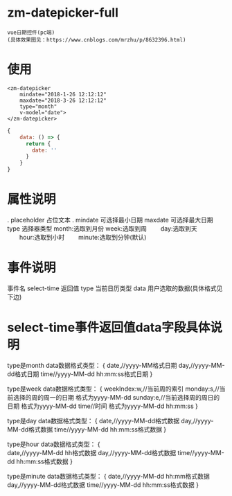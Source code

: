# zm-datepicker-full
    vue日期控件(pc端)
    (具体效果图见：https://www.cnblogs.com/mrzhu/p/8632396.html)

# 使用

```vue
<zm-datepicker 
    mindate="2018-1-26 12:12:12" 
    maxdate="2018-3-26 12:12:12" 
    type="month" 
    v-model="date">
</zm-datepicker>
```

```javascript
{
    data: () => {
      return {
        date: ''
      }
    }
}
```

# 属性说明
  . placeholder 占位文本
  . mindate 可选择最小日期
  maxdate 可选择最大日期
  type 选择器类型
    month:选取到月份
    week:选取到周
　　day:选取到天
　　hour:选取到小时
　　minute:选取到分钟(默认)

# 事件说明
  事件名 select-time 
  返回值 
    type 当前日历类型
    data 用户选取的数据(具体格式见下边)

# select-time事件返回值data字段具体说明
  type是month
  data数据格式类型：
    {
      date,//yyyy-MM格式日期
      day,//yyyy-MM-dd格式日期
      time//yyyy-MM-dd hh:mm:ss格式日期
    }

  type是week
  data数据格式类型：
    {
      weekIndex:w,//当前周的索引
      monday:s,//当前选择的周的周一的日期 格式为yyyy-MM-dd
      sunday:e,//当前选择周的周日的日期 格式为yyyy-MM-dd
      time//时间 格式为yyyy-MM-dd hh:mm:ss
    } 

  type是day
  data数据格式类型：
    {
      date,//yyyy-MM-dd格式数据
      day,//yyyy-MM-dd格式数据
      time//yyyy-MM-dd hh:mm:ss格式数据
    } 

  type是hour
  data数据格式类型：
    {    
      date,//yyyy-MM-dd hh格式数据
      day,//yyyy-MM-dd格式数据
      time//yyyy-MM-dd hh:mm:ss格式数据
    }

  type是minute
  data数据格式类型：
    {
      date,//yyyy-MM-dd hh:mm格式数据
      day,//yyyy-MM-dd格式数据
      time//yyyy-MM-dd hh:mm:ss格式数据
    }
